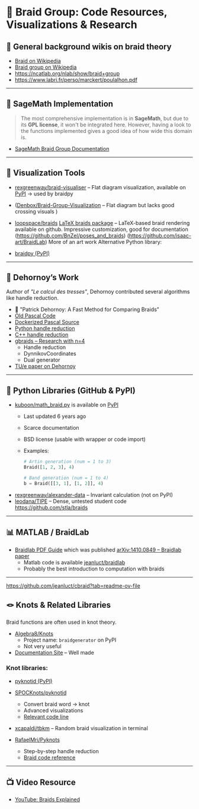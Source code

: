 # 🧶 Braid Group: Code Resources, Visualizations & Research

## 📘 General background wikis on braid theory

- [Braid on Wikipedia](https://en.wikipedia.org/wiki/Braid)
- [Braid group on Wikipedia](https://en.wikipedia.org/wiki/Braid_group)
- https://ncatlab.org/nlab/show/braid+group
- https://www.labri.fr/perso/marckert/poulalhon.pdf

---

## 🧮 SageMath Implementation

> The most comprehensive implementation is in **SageMath**, but due to its **GPL license**, it won't be integrated here.
> However, having a look to the functions implemented gives a good idea of how wide this domain is.

- [SageMath Braid Group Documentation](https://doc.sagemath.org/html/en/reference/groups/sage/groups/braid.html)

---

## 🎨 Visualization Tools

- [rexgreenway/braid-visualiser](https://github.com/rexgreenway/braid-visualiser) – Flat diagram visualization, available on [PyPI](https://pypi.org/project/braidvisualiser/)  -> used by braidpy   
- ([Denbox/Braid-Group-Visualization](https://github.com/Denbox/Braid-Group-Visualization/blob/master/braid_visualization.py) – Flat diagram but lacks good crossing visuals  )
- [loopspace/braids](https://github.com/loopspace/braids) [LaTeX braids package](https://texdoc.org/serve/braids/0) – LaTeX-based braid rendering available on github. Impressive customization, good for documentation  
  (https://github.com/BnZel/poses_and_braids)
  (https://github.com/isaac-art/BraidLab) More of an art work
Alternative Python library:

- [braidpy (PyPI)](https://pypi.org/project/braidpy/)

---

## 🧠 Dehornoy’s Work

Author of _"Le calcul des tresses"_, Dehornoy contributed several algorithms like handle reduction.

- 📄 "Patrick Dehornoy: A Fast Method for Comparing Braids"  
- [Old Pascal Code](https://dehornoy.lmno.cnrs.fr/programs.html)  
- [Dockerized Pascal Source](https://github.com/dehornoy/programs)  
- [Python handle reduction](https://github.com/abhikpal/dehornoy)  
- [C++ handle reduction](https://github.com/chesterelian/dehornoy)  
- [gbraids – Research with n=4](https://github.com/jfromentin/gbraids)  
    - Handle reduction  
    - DynnikovCoordinates  
    - Dual generator  
- [TU/e paper on Dehornoy](https://pure.tue.nl/ws/portalfiles/portal/67742824/630595-1.pdf)

---

## 🐍 Python Libraries (GitHub & PyPI)


- [kuboon/math_braid.py](https://github.com/kuboon/math_braid.py)  is available on [PyPI](https://pypi.org/project/math-braid)  
    - Last updated 6 years ago  
    - Scarce documentation  
    - BSD license (usable with wrapper or code import)  
    - Examples:

      ```python
      # Artin generation (num = 1 to 3)
      Braid([1, 2, 3], 4)

      # Band generation (num = 1 to 4)
      b = Braid([[3, 1], [1, 2]], 4)
      ```
- [rexgreenway/alexander-data](https://github.com/rexgreenway/alexander-data) – Invariant calculation (not on PyPI)  
- [leodana/TIPE](https://github.com/leodana/TIPE/blob/master/programmes%20tresses.py) – Dense, untested student code  
https://github.com/stla/braids
---

## 📊 MATLAB / BraidLab
- [Braidlab PDF Guide](https://github.com/jeanluct/braidlab/blob/master/doc/braidlab_guide.pdf) which was published [arXiv:1410.0849 – Braidlab paper](https://arxiv.org/pdf/1410.0849)  
  - Matlab code is available [jeanluct/braidlab](https://github.com/jeanluct/braidlab)
  - Probably the best introduction to computation with braids
---

https://github.com/jeanluct/cbraid?tab=readme-ov-file
## 🪢 Knots & Related Libraries

Braid functions are often used in knot theory.

- [Algebra8/Knots](https://github.com/Algebra8/Knots)  
  - Project name: `braidgenerator` on PyPI  
  - Not very useful  
- [Documentation Site](https://algebra8.github.io/braidgenerator_doc.github.io/) – Well made

### Knot libraries:

- [pyknotid (PyPI)](https://pypi.org/project/pyknotid/)  
- [SPOCKnots/pyknotid](https://github.com/SPOCKnots/pyknotid)  
  - Convert braid word → knot  
  - Advanced visualizations  
  - [Relevant code line](https://github.com/SPOCKnots/pyknotid/blob/4d248ff32712702530e458b9dfa276038a5e61b2/pyknotid/spacecurves/spacecurve.py#L286)

- [xcapaldi/tbkm](https://github.com/xcapaldi/tbkm) – Random braid visualization in terminal  
- [RafaelMri/Pyknots](https://github.com/RafaelMri/Pyknots)  
  - Step-by-step handle reduction  
  - [Braid code reference](https://github.com/RafaelMri/Pyknots/blob/10254b7ea36e67544bf6867f88bad85b872ffa75/modules/braids.py#L11)

---

## 📺 Video Resource

- [YouTube: Braids Explained](https://www.youtube.com/watch?v=8DBhTXM_Br4)

